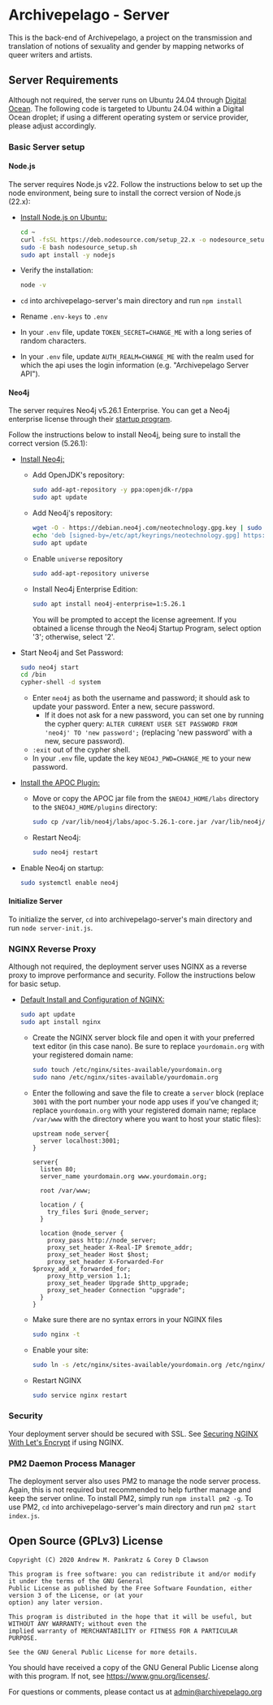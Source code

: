 
# Archivepelago - Server

This is the back-end of Archivepelago, a project on the transmission and translation of notions of sexuality and gender by mapping networks of queer writers and artists.

## Server Requirements

Although not required, the server runs on Ubuntu 24.04 through [Digital Ocean](https://www.digitalocean.com/ "Digital Ocean"). The following code is targeted to Ubuntu 24.04 within a Digital Ocean droplet; if using a different operating system or service provider, please adjust accordingly.

### Basic Server setup

#### Node.js

The server requires Node.js v22. Follow the instructions below to set up the node environment, being sure to install the correct version of Node.js (22.x):

* [Install Node.js on Ubuntu:](https://github.com/nodesource/distributions/blob/master/README.md#installation-instructions "Node.js on Ubuntu")
  ```bash
  cd ~
  curl -fsSL https://deb.nodesource.com/setup_22.x -o nodesource_setup.sh
  sudo -E bash nodesource_setup.sh
  sudo apt install -y nodejs
  ```
* Verify the installation: 
  ```bash
  node -v
  ```
  
* `cd` into archivepelago-server's main directory and run `npm install`
* Rename `.env-keys` to `.env`
* In your `.env` file, update `TOKEN_SECRET=CHANGE_ME` with a long series of random characters.
* In your `.env` file, update `AUTH_REALM=CHANGE_ME` with the realm used for which the api uses the login information (e.g. "Archivepelago Server API").

#### Neo4j

The server requires Neo4j v5.26.1 Enterprise. You can get a Neo4j enterprise license through their [startup program](https://neo4j.com/startup-program/ "Neo4j Startup Program").

Follow the instructions below to install Neo4j, being sure to install the correct version (5.26.1):
* [Install Neo4j:](https://neo4j.com/docs/operations-manual/current/installation/linux/debian/ "Neo4j")
  * Add OpenJDK's repository:
    ```bash
    sudo add-apt-repository -y ppa:openjdk-r/ppa
    sudo apt update
    ```
  * Add Neo4j's repository:
    ```bash
    wget -O - https://debian.neo4j.com/neotechnology.gpg.key | sudo gpg --dearmor -o /etc/apt/keyrings/neotechnology.gpg
    echo 'deb [signed-by=/etc/apt/keyrings/neotechnology.gpg] https://debian.neo4j.com stable 5' | sudo tee -a /etc/apt/sources.list.d/neo4j.list
    sudo apt update
    ```
  * Enable `universe` repository
    ```bash
    sudo add-apt-repository universe
    ```
  * Install Neo4j Enterprise Edition:
     ```bash
     sudo apt install neo4j-enterprise=1:5.26.1
     ```
     You will be prompted to accept the license agreement. If you obtained a license through the Neo4j Startup Program, select option '3'; otherwise, select '2'.
     
* Start Neo4j and Set Password:
  ```bash
  sudo neo4j start
  cd /bin
  cypher-shell -d system
  ```
  * Enter `neo4j` as both the username and password; it should ask to update your password. Enter a new, secure password.
    * If it does not ask for a new password, you can set one by running the cypher query: `ALTER CURRENT USER SET PASSWORD FROM 'neo4j' TO 'new password';` (replacing 'new password' with a new, secure password).
  * `:exit` out of the cypher shell.
  * In your `.env` file, update the key `NEO4J_PWD=CHANGE_ME` to your new password.

* [Install the APOC Plugin:](https://neo4j.com/docs/apoc/current/installation/ "Install the APOC plugin")
  * Move or copy the APOC jar file from the `$NEO4J_HOME/labs` directory to the `$NEO4J_HOME/plugins` directory:
    ```bash
    sudo cp /var/lib/neo4j/labs/apoc-5.26.1-core.jar /var/lib/neo4j/plugins
     ```
  * Restart Neo4j:
    ```bash
    sudo neo4j restart
    ```
* Enable Neo4j on startup:
  ```bash
  sudo systemctl enable neo4j
  ```

#### Initialize Server

To initialize the server, `cd` into archivepelago-server's main directory and run `node server-init.js`.

### NGINX Reverse Proxy
Although not required, the deployment server uses NGINX as a reverse proxy to improve performance and security. Follow the instructions below for basic setup.

* [Default Install and Configuration of NGINX:](https://www.sitepoint.com/configuring-nginx-ssl-node-js/ "NGINX with Node.js")
  ```bash
  sudo apt update
  sudo apt install nginx
  ```
  * Create the NGINX server block file and open it with your preferred text editor (in this case nano). Be sure to replace `yourdomain.org` with your registered domain name:
    ```bash
    sudo touch /etc/nginx/sites-available/yourdomain.org
    sudo nano /etc/nginx/sites-available/yourdomain.org
    ```
  * Enter the following and save the file to create a `server` block (replace `3001` with the port number your node app uses if you've changed it; replace `yourdomain.org` with your registered domain name; replace `/var/www` with the directory where you want to host your static files):
    ```text
    upstream node_server{
      server localhost:3001;
    }

    server{
      listen 80;
      server_name yourdomain.org www.yourdomain.org;

      root /var/www;

      location / {
        try_files $uri @node_server;
      }

      location @node_server {
        proxy_pass http://node_server;
        proxy_set_header X-Real-IP $remote_addr;
        proxy_set_header Host $host;
        proxy_set_header X-Forwarded-For $proxy_add_x_forwarded_for;
        proxy_http_version 1.1;
        proxy_set_header Upgrade $http_upgrade;
        proxy_set_header Connection "upgrade";
      }
    }
    ```
   * Make sure there are no syntax errors in your NGINX files
     ```bash
     sudo nginx -t
     ```
   * Enable your site:
     ```bash
     sudo ln -s /etc/nginx/sites-available/yourdomain.org /etc/nginx/sites-enabled/
     ```
   * Restart NGINX
     ```bash
     sudo service nginx restart
     ```
### Security

Your deployment server should be secured with SSL. See [Securing NGINX With Let's Encrypt](https://www.digitalocean.com/community/tutorials/how-to-secure-nginx-with-let-s-encrypt-on-ubuntu-18-04 "NGINX Security") if using NGINX.

### PM2 Daemon Process Manager

The deployment server also uses PM2 to manage the node server process. Again, this is not required but recommended to help further manage and keep the server online. To install PM2, simply run `npm install pm2 -g`. To use PM2, `cd` into archivepelago-server's main directory and run `pm2 start index.js`.

## Open Source (GPLv3) License

    Copyright (C) 2020 Andrew M. Pankratz & Corey D Clawson

    This program is free software: you can redistribute it and/or modify it under the terms of the GNU General 
    Public License as published by the Free Software Foundation, either version 3 of the License, or (at your 
    option) any later version.

    This program is distributed in the hope that it will be useful, but WITHOUT ANY WARRANTY; without even the
    implied warranty of MERCHANTABILITY or FITNESS FOR A PARTICULAR PURPOSE. 
    
    See the GNU General Public License for more details.

You should have received a copy of the GNU General Public License along with this program. If not, see <https://www.gnu.org/licenses/>.

For questions or comments, please contact us at <admin@archivepelago.org>
